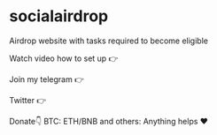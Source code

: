 # socialairdrop
Airdrop website with tasks required to become eligible

Watch video how to set up 👉 

Join my telegram 👉 

Twitter 👉 

Donate👇
BTC: 
ETH/BNB and others:
Anything helps ❤
